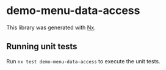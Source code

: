 # demo-menu-data-access

This library was generated with [Nx](https://nx.dev).

## Running unit tests

Run `nx test demo-menu-data-access` to execute the unit tests.
